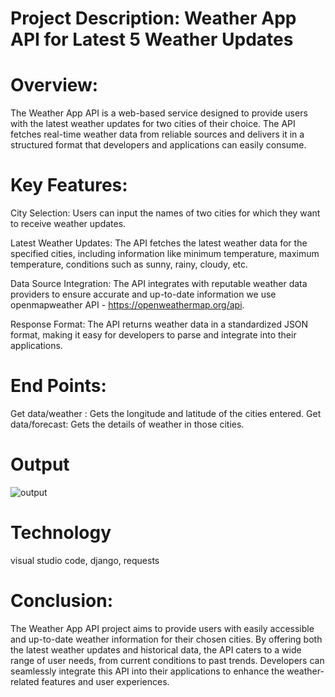 # Project Description: Weather App API for Latest 5 Weather Updates

# Overview:
The Weather App API is a web-based service designed to provide users with the latest weather updates for two cities of their choice. The API fetches real-time weather data from reliable sources and delivers it in a structured format that developers and applications can easily consume.

# Key Features:

City Selection: Users can input the names of two cities for which they want to receive weather updates.

Latest Weather Updates: The API fetches the latest weather data for the specified cities, including information like minimum temperature, maximum temperature,  conditions such as sunny, rainy, cloudy, etc.

Data Source Integration: The API integrates with reputable weather data providers to ensure accurate and up-to-date information we use openmapweather API - https://openweathermap.org/api.

Response Format: The API returns weather data in a standardized JSON format, making it easy for developers to parse and integrate into their applications.

# End Points:
Get data/weather : Gets the longitude and latitude of the cities entered.
Get data/forecast: Gets the details of weather in those cities.

# Output
![output](https://github.com/naisargi1101/WeatherApp/assets/61086786/49d3f6c7-f8b3-4e1c-9aef-0498a3e6fbe5)


# Technology
visual studio code, django, requests

# Conclusion:
The Weather App API project aims to provide users with easily accessible and up-to-date weather information for their chosen cities. By offering both the latest weather updates and historical data, the API caters to a wide range of user needs, from current conditions to past trends. Developers can seamlessly integrate this API into their applications to enhance the weather-related features and user experiences.

